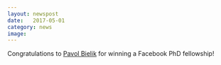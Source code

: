 ```yaml
---
layout: newspost
date:   2017-05-01
category: news
image: 
---
```


Congratulations to [Pavol Bielik](https://research.fb.com/announcing-the-2017-facebook-phd-fellows/) for winning a Facebook PhD fellowship!